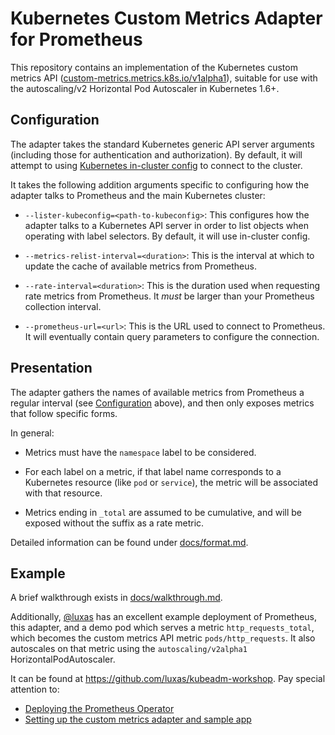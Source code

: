 Kubernetes Custom Metrics Adapter for Prometheus
================================================

This repository contains an implementation of the Kubernetes custom
metrics API
([custom-metrics.metrics.k8s.io/v1alpha1](https://github.com/kubernetes/metrics/tree/master/pkg/apis/custom_metrics)),
suitable for use with the autoscaling/v2 Horizontal Pod Autoscaler in
Kubernetes 1.6+.

Configuration
-------------

The adapter takes the standard Kubernetes generic API server arguments
(including those for authentication and authorization).  By default, it
will attempt to using [Kubernetes in-cluster
config](https://kubernetes.io/docs/tasks/access-application-cluster/access-cluster/#accessing-the-api-from-a-pod)
to connect to the cluster.

It takes the following addition arguments specific to configuring how the
adapter talks to Prometheus and the main Kubernetes cluster:

- `--lister-kubeconfig=<path-to-kubeconfig>`: This configures
  how the adapter talks to a Kubernetes API server in order to list
  objects when operating with label selectors.  By default, it will use
  in-cluster config.

- `--metrics-relist-interval=<duration>`: This is the interval at which to
  update the cache of available metrics from Prometheus.

- `--rate-interval=<duration>`: This is the duration used when requesting
  rate metrics from Prometheus.  It *must* be larger than your Prometheus
  collection interval.

- `--prometheus-url=<url>`: This is the URL used to connect to Prometheus.
  It will eventually contain query parameters to configure the connection.

Presentation
------------

The adapter gathers the names of available metrics from Prometheus
a regular interval (see [Configuration](#configuration) above), and then
only exposes metrics that follow specific forms.

In general:

- Metrics must have the `namespace` label to be considered.

- For each label on a metric, if that label name corresponds to
  a Kubernetes resource (like `pod` or `service`), the metric will be
  associated with that resource.

- Metrics ending in `_total` are assumed to be cumulative, and will be
  exposed without the suffix as a rate metric.

Detailed information can be found under [docs/format.md](docs/format.md).

Example
-------

A brief walkthrough exists in [docs/walkthrough.md](docs/walkthrough.md).

Additionally, [@luxas](https://github.com/luxas) has an excellent example
deployment of Prometheus, this adapter, and a demo pod which serves
a metric `http_requests_total`, which becomes the custom metrics API
metric `pods/http_requests`.  It also autoscales on that metric using the
`autoscaling/v2alpha1` HorizontalPodAutoscaler.

It can be found at https://github.com/luxas/kubeadm-workshop.  Pay special
attention to:

- [Deploying the Prometheus
  Operator](https://github.com/luxas/kubeadm-workshop#deploying-the-prometheus-operator-for-monitoring-services-in-the-cluster)
- [Setting up the custom metrics adapter and sample
  app](https://github.com/luxas/kubeadm-workshop#deploying-a-custom-metrics-api-server-and-a-sample-app)
